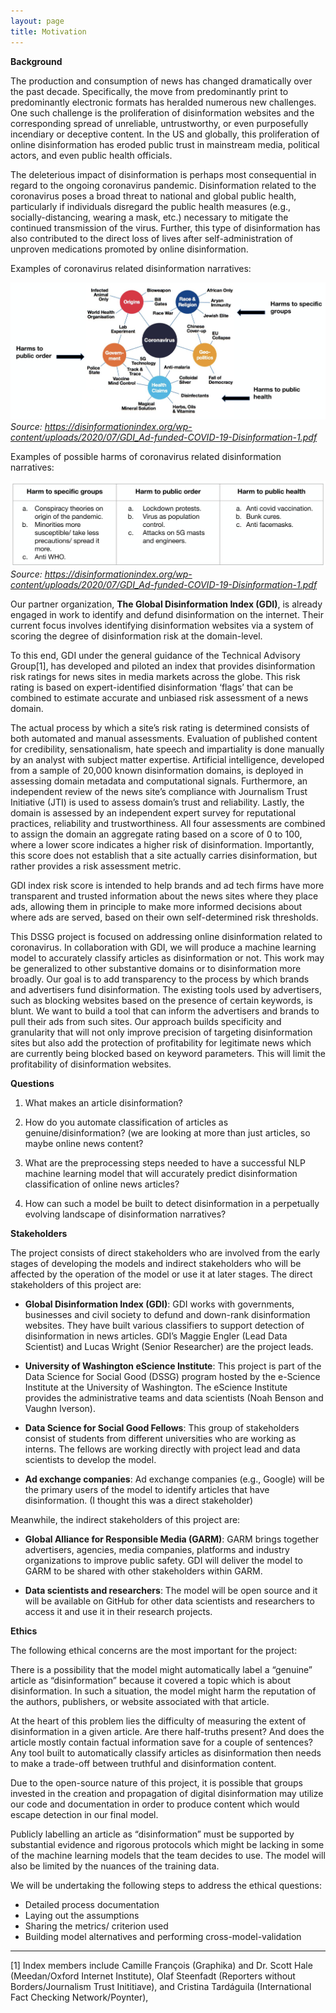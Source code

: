 ```yaml
---
layout: page
title: Motivation
---
```


**Background**

The production and consumption of news has changed dramatically over the past decade. Specifically, the move from predominantly print to predominantly electronic formats has heralded numerous new challenges. One such challenge is the proliferation of disinformation websites and the corresponding spread of unreliable, untrustworthy, or even purposefully incendiary or deceptive content. In the US and globally, this proliferation of online disinformation has eroded public trust in mainstream media, political actors, and even public health officials. 
 
The deleterious impact of disinformation is perhaps most consequential in regard to the ongoing coronavirus pandemic. Disinformation related to the coronavirus poses a broad threat to national and global public health, particularly if individuals  disregard the public health measures (e.g., socially-distancing, wearing a mask, etc.) necessary to mitigate the continued transmission of the virus. Further, this type of disinformation has also contributed to the direct loss of lives after self-administration of unproven medications promoted by online disinformation. 

Examples of coronavirus related disinformation narratives:

![Image of disinformation narratives](assets/img/coronavirus_map.png)
*Source: https://disinformationindex.org/wp-content/uploads/2020/07/GDI_Ad-funded-COVID-19-Disinformation-1.pdf*

Examples of possible harms of coronavirus related disinformation narratives:

![Image of possible harms](assets/img/coronavirus_table.png)
*Source: https://disinformationindex.org/wp-content/uploads/2020/07/GDI_Ad-funded-COVID-19-Disinformation-1.pdf*

Our partner organization, **The Global Disinformation Index (GDI)**, is already engaged in work to identify and defund disinformation on the internet. Their current focus involves identifying disinformation websites via a system of scoring the degree of disinformation risk at the domain-level.

To this end, GDI under the general guidance of the Technical Advisory Group[1], has developed and piloted an index that provides disinformation risk ratings for news sites in media markets across the globe. This risk rating is based on expert-identified disinformation ‘flags’ that can be combined to estimate accurate and unbiased risk assessment of a news domain. 

The actual process by which a site’s risk rating is determined consists of both automated and manual assessments. Evaluation of published content for credibility, sensationalism, hate speech and impartiality is done manually by an analyst with subject matter expertise. Artificial intelligence, developed from a sample of 20,000 known disinformation domains, is deployed in assessing domain metadata and computational signals. Furthermore, an independent review of the news site’s compliance with Journalism Trust Initiative (JTI) is used to assess domain’s trust and reliability. Lastly, the domain is assessed by an independent expert survey for reputational practices, reliability and trustworthiness. All four assessments are combined to assign the domain an aggregate rating based on a score of 0 to 100, where a lower score indicates a higher risk of disinformation. Importantly, this score does not establish that a site actually carries disinformation, but rather provides a risk assessment metric.
 
GDI index risk score is intended to help brands and ad tech firms have more transparent and trusted information about the news sites where they place ads, allowing them in principle to make more informed decisions about where ads are served, based on their own self-determined risk thresholds.

This DSSG project is focused on addressing online disinformation related to coronavirus. In collaboration with GDI, we will produce a machine learning model to accurately classify articles as disinformation or not. This work may be generalized to other substantive domains or to disinformation more broadly. Our goal is to add transparency to the process by which brands and advertisers fund disinformation. The existing tools used by advertisers, such as blocking websites based on the presence of certain keywords, is blunt. We want to build a tool that can inform the advertisers and brands to pull their ads from such sites. Our approach builds specificity and granularity that will not only improve precision of targeting disinformation sites but also add the protection of profitability for legitimate news which are currently being blocked based on keyword parameters. This will limit the profitability of disinformation websites.

 
**Questions**

1. What makes an article disinformation?

2. How do you automate classification of articles as genuine/disinformation? (we are looking at more than just articles, so maybe online news content? 

3. What are the preprocessing steps needed to have a successful NLP machine learning model that will accurately predict disinformation classification of online news articles?

4. How can such a model be built to detect disinformation in a perpetually evolving landscape of disinformation narratives? 


**Stakeholders**

The project consists of direct stakeholders who are involved from the early stages of developing the models and indirect stakeholders who will be affected by the operation of the model or use it at later stages. The direct stakeholders of this project are:
 
* **Global Disinformation Index (GDI)**: GDI works with governments, businesses and civil society to defund and down-rank disinformation websites. They have built various classifiers to support detection of disinformation in news articles. GDI’s Maggie Engler (Lead Data Scientist) and Lucas Wright (Senior Researcher) are the project leads.
 
* **University of Washington eScience Institute**: This project is part of the Data Science for Social Good (DSSG) program hosted by the e-Science Institute at the University of Washington. The eScience Institute provides the administrative teams and data scientists (Noah Benson and Vaughn Iverson).
 
* **Data Science for Social Good Fellows**: This group of stakeholders consist of students from different universities who are working as interns. The fellows are working directly with project lead and data scientists to develop the model.

* **Ad exchange companies**: Ad exchange companies (e.g., Google) will be the primary users of the model to identify articles that have disinformation. (I thought this was a direct stakeholder)

Meanwhile, the indirect stakeholders of this project are:
 
* **Global Alliance for Responsible Media (GARM)**: GARM brings together advertisers, agencies, media companies, platforms and industry organizations to improve public safety. GDI will deliver the model to GARM to be shared with other stakeholders within GARM.
 
* **Data scientists and researchers**: The model will be open source and it will be available on GitHub for other data scientists and researchers to access it and use it in their research projects.


**Ethics**

The following ethical concerns are the most important for the project:

There is a possibility that the model might automatically label a “genuine” article as “disinformation” because it covered a topic which is about disinformation. In such a situation, the model might harm the reputation of the authors, publishers, or website associated with that article.

At the heart of this problem lies the difficulty of measuring the extent of disinformation in a given article. Are there half-truths present? And does the article mostly contain factual information save for a couple of sentences? Any tool built to automatically classify articles as disinformation then needs to make a trade-off between truthful and disinformation content. 
 
Due to the open-source nature of this project, it is possible that groups invested in the creation and propagation of digital disinformation may utilize our code and documentation in order to produce content which would escape detection in our final model.

Publicly labelling an article as “disinformation” must be supported by substantial evidence and rigorous protocols which might be lacking in some of the machine learning models that the team decides to use. The model will also be limited by the nuances of the training data.

We will be undertaking the following steps to address the ethical questions:

* Detailed process documentation
* Laying out the assumptions
* Sharing the metrics/ criterion used
* Building model alternatives and performing cross-model-validation


---

[1] Index members include  Camille François (Graphika) and Dr. Scott Hale (Meedan/Oxford Internet Institute), Olaf Steenfadt (Reporters without Borders/Journalism Trust Inititiave), and Cristina Tardáguila (International Fact Checking Network/Poynter),
